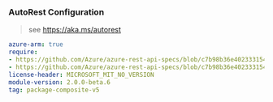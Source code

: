 ### AutoRest Configuration

> see https://aka.ms/autorest

``` yaml
azure-arm: true
require:
- https://github.com/Azure/azure-rest-api-specs/blob/c7b98b36e4023331545051284d8500adf98f02fe/specification/sql/resource-manager/readme.md
- https://github.com/Azure/azure-rest-api-specs/blob/c7b98b36e4023331545051284d8500adf98f02fe/specification/sql/resource-manager/readme.go.md
license-header: MICROSOFT_MIT_NO_VERSION
module-version: 2.0.0-beta.6
tag: package-composite-v5
```